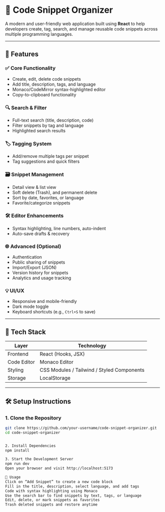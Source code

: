 # 📁 Code Snippet Organizer

A modern and user-friendly web application built using **React** to help developers create, tag, search, and manage reusable code snippets across multiple programming languages.



---

## 🚀 Features

### ✅ Core Functionality
- Create, edit, delete code snippets
- Add title, description, tags, and language
- Monaco/CodeMirror syntax-highlighted editor
- Copy-to-clipboard functionality

### 🔍 Search & Filter
- Full-text search (title, description, code)
- Filter snippets by tag and language
- Highlighted search results

### 🏷️ Tagging System
- Add/remove multiple tags per snippet
- Tag suggestions and quick filters

### 🗃️ Snippet Management
- Detail view & list view
- Soft delete (Trash), and permanent delete
- Sort by date, favorites, or language
- Favorite/categorize snippets

### 🛠 Editor Enhancements
- Syntax highlighting, line numbers, auto-indent
- Auto-save drafts & recovery

### 🌐 Advanced (Optional)
- Authentication 
- Public sharing of snippets
- Import/Export (JSON)
- Version history for snippets
- Analytics and usage tracking

### 💡 UI/UX
- Responsive and mobile-friendly
- Dark mode toggle
- Keyboard shortcuts (e.g., `Ctrl+S` to save)

---

## 🧰 Tech Stack

| Layer       | Technology           |
|-------------|----------------------|
| Frontend    | React (Hooks, JSX)   |
| Code Editor | Monaco Editor  |
| Styling     | CSS Modules / Tailwind / Styled Components |
| Storage     | LocalStorage  |

---

## 🛠 Setup Instructions

### 1. Clone the Repository
```bash
git clone https://github.com/your-username/code-snippet-organizer.git
cd code-snippet-organizer


2. Install Dependencies
npm install

3. Start the Development Server
npm run dev
Open your browser and visit http://localhost:5173

💾 Usage
Click on “Add Snippet” to create a new code block
Fill in the title, description, select language, and add tags
Code with syntax highlighting using Monaco 
Use the search bar to find snippets by text, tags, or language
Edit, delete, or mark snippets as favorites
Trash deleted snippets and restore anytime


